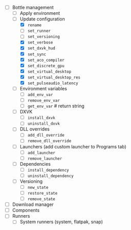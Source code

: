 - [ ] Bottle management
    - [ ] Apply environment
    - [ ] Update configuration
        - [x] `rename`
        - [ ] `set_runner`
        - [ ] `set_versioning`
        - [x] `set_verbose`
        - [x] `set_dxvk_hud`
        - [x] `set_sync`
        - [x] `set_aco_compiler`
        - [x] `set_discrete_gpu`
        - [x] `set_virtual_desktop`
        - [x] `set_virtual_desktop_res`
        - [x] `set_pulseaudio_latency`
    - [ ] Environment variables
        - [ ] `add_env_var`
        - [ ] `remove_env_var`
        - [ ] `get_env_var` # return string
    - [ ] DXVK
        - [ ] `install_dxvk`
        - [ ] `uninstall_dxvk`
    - [ ] DLL overrides
        - [ ] `add_dll_override`
        - [ ] `remove_dll_override`
    - [ ] Launchers (add custom launcher to Programs tab)
        - [ ] `add_launcher`
        - [ ] `remove_launcher`
    - [ ] Dependencies
        - [ ] `install_dependency`
        - [ ] `uninstall_dependency`
    - [ ] Versioning
        - [ ] `new_state`
        - [ ] `restore_state`
        - [ ] `remove_state`
- [ ] Download manager
- [ ] Components
- [ ] Runners
    - [ ] System runners (system, flatpak, snap)
